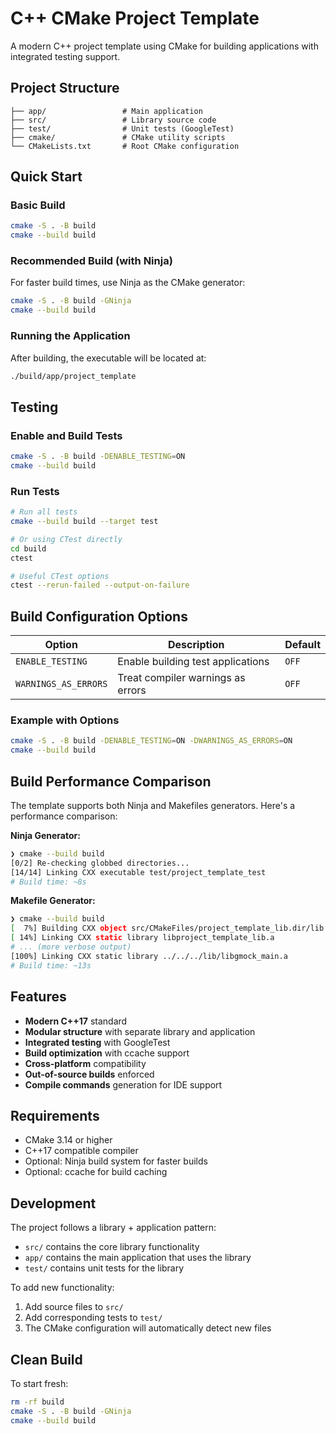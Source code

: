 # C++ CMake Project Template

A modern C++ project template using CMake for building applications with integrated testing support.

## Project Structure

```
├── app/                 # Main application
├── src/                 # Library source code
├── test/                # Unit tests (GoogleTest)
├── cmake/               # CMake utility scripts
└── CMakeLists.txt       # Root CMake configuration
```

## Quick Start

### Basic Build

```bash
cmake -S . -B build
cmake --build build
```

### Recommended Build (with Ninja)

For faster build times, use Ninja as the CMake generator:

```bash
cmake -S . -B build -GNinja
cmake --build build
```

### Running the Application

After building, the executable will be located at:
```bash
./build/app/project_template
```

## Testing

### Enable and Build Tests

```bash
cmake -S . -B build -DENABLE_TESTING=ON
cmake --build build
```

### Run Tests

```bash
# Run all tests
cmake --build build --target test

# Or using CTest directly
cd build
ctest

# Useful CTest options
ctest --rerun-failed --output-on-failure
```

## Build Configuration Options

| Option | Description | Default |
|--------|-------------|---------|
| `ENABLE_TESTING` | Enable building test applications | `OFF` |
| `WARNINGS_AS_ERRORS` | Treat compiler warnings as errors | `OFF` |

### Example with Options

```bash
cmake -S . -B build -DENABLE_TESTING=ON -DWARNINGS_AS_ERRORS=ON
cmake --build build
```

## Build Performance Comparison

The template supports both Ninja and Makefiles generators. Here's a performance comparison:

**Ninja Generator:**
```bash
❯ cmake --build build
[0/2] Re-checking globbed directories...
[14/14] Linking CXX executable test/project_template_test
# Build time: ~8s
```

**Makefile Generator:**
```bash
❯ cmake --build build
[  7%] Building CXX object src/CMakeFiles/project_template_lib.dir/lib.cpp.o
[ 14%] Linking CXX static library libproject_template_lib.a
# ... (more verbose output)
[100%] Linking CXX static library ../../../lib/libgmock_main.a
# Build time: ~13s
```

## Features

- **Modern C++17** standard
- **Modular structure** with separate library and application
- **Integrated testing** with GoogleTest
- **Build optimization** with ccache support
- **Cross-platform** compatibility
- **Out-of-source builds** enforced
- **Compile commands** generation for IDE support

## Requirements

- CMake 3.14 or higher
- C++17 compatible compiler
- Optional: Ninja build system for faster builds
- Optional: ccache for build caching

## Development

The project follows a library + application pattern:
- `src/` contains the core library functionality
- `app/` contains the main application that uses the library
- `test/` contains unit tests for the library

To add new functionality:
1. Add source files to `src/`
2. Add corresponding tests to `test/`
3. The CMake configuration will automatically detect new files

## Clean Build

To start fresh:
```bash
rm -rf build
cmake -S . -B build -GNinja
cmake --build build
```
